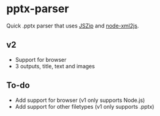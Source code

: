 # pptx-parser
Quick .pptx parser that uses [JSZip](https://github.com/Stuk/jszip) and [node-xml2js](https://github.com/Leonidas-from-XIV/node-xml2js).

## v2
- Support for browser
- 3 outputs, title, text and images

## To-do
- Add support for browser (v1 only supports Node.js)
- Add support for other filetypes (v1 only supports .pptx)